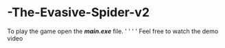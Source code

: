 # -The-Evasive-Spider-v2

To play the game open the ***main.exe*** file.
'
'
'
'
Feel free to watch the demo video

